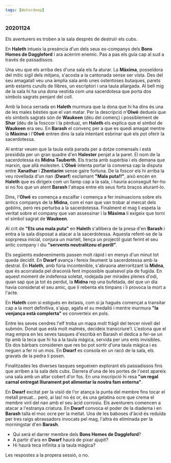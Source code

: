 ```yaml
---
tags: [Waterdeep]
---
```

### 20201124 ###

Els aventurers es troben a la sala després de destruïr els cubs.

En **Haleth** intueix la presència d'un dels seus ex-companys dels __Bons Homes de Daggleford__ i ara acèrrim enemic. Pas a pas els guia cap al sud a través de passadissos. 

Una veu que els arriba des d'una sala els fa aturar. La **Màxima**, posseïdora del mític sigil dels mitjans, s'acosta a la cantonada sense ser vista. Des del seu amagatall veu una àmplia sala amb unes ostentoses butaques, parets amb estants curulls de llibres, un escriptori i una taula allargada. Al bell mig de la sala hi ha una dona vestida com una sacerdotesa que porta dos símbols sagrats penjant del coll.

Amb la boca serrada en **Haleth** murmura que la dona que hi ha dins és una de les males bèsties que el van matar. Per la descripció n'**Olwë** dedueix que els símbols sagrats són de __Waukeen__ (déu del comerç) i possiblement de __Shar__ (déu de la fosccor i la pèrdua), en **Haleth** els explica que el símbol de __Waukeen__ era seu. En **Barash** el convenç per a que es quedi amagat mentre la **Màxima** i l'**Olwë** entren dins la sala intentant esbrinar què els pot oferir la sacerdotessa. 

Al entrar veuen que la taula està parada per a dotze comensals i està presidida per un gran quadre d'en **Halester** penjat a la paret. El nom de la sacerdotessa és **Midna Tauberth**. Els tracta amb supèrbia i els demana que marxin, que allà molesten. L'**Olwë** intenta portar la conversa cap la disputa entre __Xanathar__ i __Zhentarim__ sense gaire fortuna. De la foscor els hi arriba la veu rovellada d'un nan (__Dwarf__) exclamant __"Mala puta!!"__, això encén en **Haleth** que es dirigeix com un llamp cap a la sala, i hauria aconseguit fer-ho si no fos que un atent **Barash** l'atrapa entre els seus forts braços aturant-lo.

Dins, l'**Olwë** es comença a escalfar i comença a fer insinuacions sobre els antics companys de la **Midna**, com el nan que van trobar al mercat dels goblins, però res perturba a la sacerdotessa. Finalment el mag li espeta la veritat sobre el company que van assessinar i la **Màxima** li exigeix que torni el símbol sagrat de __Waukeen__. 

Al crit de __"Ets una mala puta"__ en **Haleth** s'allibera de la presa d'en **Barash** i entra a la sala disposat a atacar a la sacerdotessa. Aquesta refent-se de la soprpresa inicial, conjura un martell, llença un projectil guiat ferint el seu antic company i diu __"servents neutralitzeu el perill"__.

Els següents esdeveniments passen molt ràpid i en menys d'un minut tot queda decidit. En **Dwarf** avança i fereix lleument la sacerdotessa amb la destral. En **Haleth**, amb fúria incontenible, s'abraona aterroritzant la **Midna**, que és acorralada pel draconià fent impossible qualsevol pla de fugida. 
En aquest moment de indefensa soletat, rodejada per mirades plenes d'odi, quan sap que ja tot és perdut, la **Midna** rep una bufetada, del que un dia havia considerat el seu amic, que li rebenta els timpans i li provoca la mort a l'acte.

En **Haleth** com si estigués en èxtasis, com si ja hagués començat a transitar cap a la mort definitiva, s'ajup, agafa el su medalló i mentre murmura __"la venjança està complerta"__ es converteix en pols.

Entre les seves cendres l'elf troba un mapa molt fràgil del tercer nivell del submón. Donat que està molt malmès, decideix transcriure'l. L'estona que el mag empra en les seves tasques d'escribà en Barash el dedica a fer-se un tip amb la teca que hi ha a la taula màgica, servida per uns ents invisibles. Els dos bàrbars consideren que res bo pot sortir d'una taula màgica i es neguen a fer ni un mos. En **Dwarf** es consola en un racó de la sala, els gravats de la pedra li posen.

Finalitzades les diverses tasques segueixen explorant els passadissos fins que arriben a la sala dels cubs. Darrera d'una de les portes de l'oest apareix una sala amb un altar cobert d'or fos. En una inscripció hi resa __"un regal carnal entregat lliurament pot alimentar la nostra fam enterna"__.

En **Dwarf** excitat per la visió de l'or atança la punta del membre fins tocar el metall preuat... però, ai las! no és or, és una gelatina ocre que crema el membre viril del nan amb el seu àcid corrosiu. Els aventurers comencen a atacar a l'estranya criatura. En **Dwarf** convoca el poder de la diadema i en **Barash** talla el moc ocre per la meitat.
Una de les baboses d'àcid és reduïda per tres raigs abrassadors invocats pel mag, l'altra és eliminada per la morningstar d'en **Barash**.

- Qui serà el darrer membre dels __Bons Homes de Daggleford__?
- A partir d'ara en **Dwarf** haurà de pixar ajupit?
- Hi haurà teca infinita a la taula màgica?

Les respostes a la propera sessió, o no.


